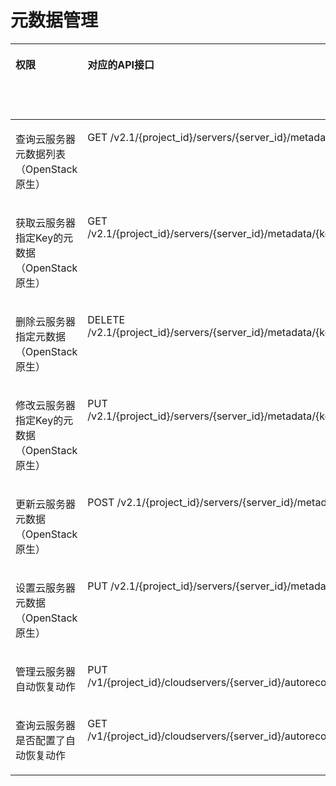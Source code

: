 # 元数据管理<a name="ZH-CN_TOPIC_0103071516"></a>

<a name="table144485372515"></a>
<table><thead align="left"><tr id="row7456538256"><th class="cellrowborder" valign="top" width="12.120000000000001%" id="mcps1.1.7.1.1"><p id="p1959712364512"><a name="p1959712364512"></a><a name="p1959712364512"></a>权限</p>
</th>
<th class="cellrowborder" valign="top" width="28.54%" id="mcps1.1.7.1.2"><p id="p8402164419019"><a name="p8402164419019"></a><a name="p8402164419019"></a>对应的API接口</p>
</th>
<th class="cellrowborder" valign="top" width="23.18%" id="mcps1.1.7.1.3"><p id="p2040214445018"><a name="p2040214445018"></a><a name="p2040214445018"></a>授权项（Action）</p>
</th>
<th class="cellrowborder" valign="top" width="17.73%" id="mcps1.1.7.1.4"><p id="p22519318453"><a name="p22519318453"></a><a name="p22519318453"></a>依赖的授权项</p>
</th>
<th class="cellrowborder" valign="top" width="9.6%" id="mcps1.1.7.1.5"><p id="p84029445019"><a name="p84029445019"></a><a name="p84029445019"></a>IAM项目</p>
<p id="p12578131324712"><a name="p12578131324712"></a><a name="p12578131324712"></a>(Project)</p>
</th>
<th class="cellrowborder" valign="top" width="8.83%" id="mcps1.1.7.1.6"><p id="p1999212348459"><a name="p1999212348459"></a><a name="p1999212348459"></a>企业项目</p>
<p id="p1026502118478"><a name="p1026502118478"></a><a name="p1026502118478"></a>(Enterprise Project)</p>
</th>
</tr>
</thead>
<tbody><tr id="row74519536251"><td class="cellrowborder" valign="top" width="12.120000000000001%" headers="mcps1.1.7.1.1 "><p id="p15111021151510"><a name="p15111021151510"></a><a name="p15111021151510"></a>查询云服务器元数据列表（OpenStack原生）</p>
</td>
<td class="cellrowborder" valign="top" width="28.54%" headers="mcps1.1.7.1.2 "><p id="p1153135543716"><a name="p1153135543716"></a><a name="p1153135543716"></a>GET /v2.1/{project_id}/servers/{server_id}/metadata</p>
</td>
<td class="cellrowborder" valign="top" width="23.18%" headers="mcps1.1.7.1.3 "><p id="p14132141712211"><a name="p14132141712211"></a><a name="p14132141712211"></a>ecs:servers:listMetadata</p>
</td>
<td class="cellrowborder" valign="top" width="17.73%" headers="mcps1.1.7.1.4 "><p id="p20960169150"><a name="p20960169150"></a><a name="p20960169150"></a>-</p>
</td>
<td class="cellrowborder" valign="top" width="9.6%" headers="mcps1.1.7.1.5 "><p id="p1726916409147"><a name="p1726916409147"></a><a name="p1726916409147"></a>√</p>
</td>
<td class="cellrowborder" valign="top" width="8.83%" headers="mcps1.1.7.1.6 "><p id="p12269154011420"><a name="p12269154011420"></a><a name="p12269154011420"></a>×</p>
</td>
</tr>
<tr id="row154545313252"><td class="cellrowborder" valign="top" width="12.120000000000001%" headers="mcps1.1.7.1.1 "><p id="p1351112181510"><a name="p1351112181510"></a><a name="p1351112181510"></a>获取云服务器指定Key的元数据（OpenStack原生）</p>
</td>
<td class="cellrowborder" valign="top" width="28.54%" headers="mcps1.1.7.1.2 "><p id="p7601164133811"><a name="p7601164133811"></a><a name="p7601164133811"></a>GET /v2.1/{project_id}/servers/{server_id}/metadata/{key}</p>
</td>
<td class="cellrowborder" valign="top" width="23.18%" headers="mcps1.1.7.1.3 "><p id="p624151832110"><a name="p624151832110"></a><a name="p624151832110"></a>ecs:servers:getMetadata</p>
</td>
<td class="cellrowborder" valign="top" width="17.73%" headers="mcps1.1.7.1.4 "><p id="p79609681514"><a name="p79609681514"></a><a name="p79609681514"></a>-</p>
</td>
<td class="cellrowborder" valign="top" width="9.6%" headers="mcps1.1.7.1.5 "><p id="p4240123831612"><a name="p4240123831612"></a><a name="p4240123831612"></a>√</p>
</td>
<td class="cellrowborder" valign="top" width="8.83%" headers="mcps1.1.7.1.6 "><p id="p624023820165"><a name="p624023820165"></a><a name="p624023820165"></a>×</p>
</td>
</tr>
<tr id="row1745115392512"><td class="cellrowborder" valign="top" width="12.120000000000001%" headers="mcps1.1.7.1.1 "><p id="p25111721141518"><a name="p25111721141518"></a><a name="p25111721141518"></a>删除云服务器指定元数据（OpenStack原生）</p>
</td>
<td class="cellrowborder" valign="top" width="28.54%" headers="mcps1.1.7.1.2 "><p id="p84681716163817"><a name="p84681716163817"></a><a name="p84681716163817"></a>DELETE /v2.1/{project_id}/servers/{server_id}/metadata/{key}</p>
</td>
<td class="cellrowborder" valign="top" width="23.18%" headers="mcps1.1.7.1.3 "><p id="p23294199214"><a name="p23294199214"></a><a name="p23294199214"></a>ecs:servers:setMetadata</p>
</td>
<td class="cellrowborder" valign="top" width="17.73%" headers="mcps1.1.7.1.4 "><p id="p296014691515"><a name="p296014691515"></a><a name="p296014691515"></a>-</p>
</td>
<td class="cellrowborder" valign="top" width="9.6%" headers="mcps1.1.7.1.5 "><p id="p1342473912162"><a name="p1342473912162"></a><a name="p1342473912162"></a>√</p>
</td>
<td class="cellrowborder" valign="top" width="8.83%" headers="mcps1.1.7.1.6 "><p id="p94241039201611"><a name="p94241039201611"></a><a name="p94241039201611"></a>×</p>
</td>
</tr>
<tr id="row54513538256"><td class="cellrowborder" valign="top" width="12.120000000000001%" headers="mcps1.1.7.1.1 "><p id="p20511321151517"><a name="p20511321151517"></a><a name="p20511321151517"></a>修改云服务器指定Key的元数据（OpenStack原生）</p>
</td>
<td class="cellrowborder" valign="top" width="28.54%" headers="mcps1.1.7.1.2 "><p id="p1163717278380"><a name="p1163717278380"></a><a name="p1163717278380"></a>PUT /v2.1/{project_id}/servers/{server_id}/metadata/{key}</p>
</td>
<td class="cellrowborder" valign="top" width="23.18%" headers="mcps1.1.7.1.3 "><p id="p4447182017213"><a name="p4447182017213"></a><a name="p4447182017213"></a>ecs:servers:setMetadata</p>
</td>
<td class="cellrowborder" valign="top" width="17.73%" headers="mcps1.1.7.1.4 "><p id="p119601612154"><a name="p119601612154"></a><a name="p119601612154"></a>-</p>
</td>
<td class="cellrowborder" valign="top" width="9.6%" headers="mcps1.1.7.1.5 "><p id="p19563141171613"><a name="p19563141171613"></a><a name="p19563141171613"></a>√</p>
</td>
<td class="cellrowborder" valign="top" width="8.83%" headers="mcps1.1.7.1.6 "><p id="p19563144112165"><a name="p19563144112165"></a><a name="p19563144112165"></a>×</p>
</td>
</tr>
<tr id="row1745205314257"><td class="cellrowborder" valign="top" width="12.120000000000001%" headers="mcps1.1.7.1.1 "><p id="p19511221111516"><a name="p19511221111516"></a><a name="p19511221111516"></a>更新云服务器元数据（OpenStack原生）</p>
</td>
<td class="cellrowborder" valign="top" width="28.54%" headers="mcps1.1.7.1.2 "><p id="p14427183918386"><a name="p14427183918386"></a><a name="p14427183918386"></a>POST /v2.1/{project_id}/servers/{server_id}/metadata</p>
</td>
<td class="cellrowborder" valign="top" width="23.18%" headers="mcps1.1.7.1.3 "><p id="p19412822102116"><a name="p19412822102116"></a><a name="p19412822102116"></a>ecs:servers:setMetadata</p>
</td>
<td class="cellrowborder" valign="top" width="17.73%" headers="mcps1.1.7.1.4 "><p id="p149601860158"><a name="p149601860158"></a><a name="p149601860158"></a>-</p>
</td>
<td class="cellrowborder" valign="top" width="9.6%" headers="mcps1.1.7.1.5 "><p id="p104161543121619"><a name="p104161543121619"></a><a name="p104161543121619"></a>√</p>
</td>
<td class="cellrowborder" valign="top" width="8.83%" headers="mcps1.1.7.1.6 "><p id="p9416204312164"><a name="p9416204312164"></a><a name="p9416204312164"></a>×</p>
</td>
</tr>
<tr id="row7451153152518"><td class="cellrowborder" valign="top" width="12.120000000000001%" headers="mcps1.1.7.1.1 "><p id="p65111721151514"><a name="p65111721151514"></a><a name="p65111721151514"></a>设置云服务器元数据（OpenStack原生）</p>
</td>
<td class="cellrowborder" valign="top" width="28.54%" headers="mcps1.1.7.1.2 "><p id="p1284135014389"><a name="p1284135014389"></a><a name="p1284135014389"></a>PUT /v2.1/{project_id}/servers/{server_id}/metadata</p>
</td>
<td class="cellrowborder" valign="top" width="23.18%" headers="mcps1.1.7.1.3 "><p id="p848962316215"><a name="p848962316215"></a><a name="p848962316215"></a>ecs:servers:setMetadata</p>
</td>
<td class="cellrowborder" valign="top" width="17.73%" headers="mcps1.1.7.1.4 "><p id="p13112112472112"><a name="p13112112472112"></a><a name="p13112112472112"></a>ecs:servers:get</p>
</td>
<td class="cellrowborder" valign="top" width="9.6%" headers="mcps1.1.7.1.5 "><p id="p2083213449164"><a name="p2083213449164"></a><a name="p2083213449164"></a>√</p>
</td>
<td class="cellrowborder" valign="top" width="8.83%" headers="mcps1.1.7.1.6 "><p id="p1383234419169"><a name="p1383234419169"></a><a name="p1383234419169"></a>×</p>
</td>
</tr>
<tr id="row12910751192118"><td class="cellrowborder" valign="top" width="12.120000000000001%" headers="mcps1.1.7.1.1 "><p id="p16512122113152"><a name="p16512122113152"></a><a name="p16512122113152"></a>管理云服务器自动恢复动作</p>
</td>
<td class="cellrowborder" valign="top" width="28.54%" headers="mcps1.1.7.1.2 "><p id="p5112171122214"><a name="p5112171122214"></a><a name="p5112171122214"></a>PUT /v1/{project_id}/cloudservers/{server_id}/autorecovery</p>
</td>
<td class="cellrowborder" valign="top" width="23.18%" headers="mcps1.1.7.1.3 "><p id="p14812152515214"><a name="p14812152515214"></a><a name="p14812152515214"></a>ecs:cloudServers:setAutoRecovery</p>
</td>
<td class="cellrowborder" valign="top" width="17.73%" headers="mcps1.1.7.1.4 "><p id="p196076101519"><a name="p196076101519"></a><a name="p196076101519"></a>-</p>
</td>
<td class="cellrowborder" valign="top" width="9.6%" headers="mcps1.1.7.1.5 "><p id="p317872319146"><a name="p317872319146"></a><a name="p317872319146"></a>√</p>
</td>
<td class="cellrowborder" valign="top" width="8.83%" headers="mcps1.1.7.1.6 "><p id="p1117882315143"><a name="p1117882315143"></a><a name="p1117882315143"></a>√</p>
</td>
</tr>
<tr id="row5416859112120"><td class="cellrowborder" valign="top" width="12.120000000000001%" headers="mcps1.1.7.1.1 "><p id="p95121721151515"><a name="p95121721151515"></a><a name="p95121721151515"></a>查询云服务器是否配置了自动恢复动作</p>
</td>
<td class="cellrowborder" valign="top" width="28.54%" headers="mcps1.1.7.1.2 "><p id="p17112151192212"><a name="p17112151192212"></a><a name="p17112151192212"></a>GET /v1/{project_id}/cloudservers/{server_id}/autorecovery</p>
</td>
<td class="cellrowborder" valign="top" width="23.18%" headers="mcps1.1.7.1.3 "><p id="p283292614211"><a name="p283292614211"></a><a name="p283292614211"></a>ecs:cloudServers:getAutoRecovery</p>
</td>
<td class="cellrowborder" valign="top" width="17.73%" headers="mcps1.1.7.1.4 "><p id="p59601361159"><a name="p59601361159"></a><a name="p59601361159"></a>-</p>
</td>
<td class="cellrowborder" valign="top" width="9.6%" headers="mcps1.1.7.1.5 "><p id="p1778771181719"><a name="p1778771181719"></a><a name="p1778771181719"></a>√</p>
</td>
<td class="cellrowborder" valign="top" width="8.83%" headers="mcps1.1.7.1.6 "><p id="p11787181131719"><a name="p11787181131719"></a><a name="p11787181131719"></a>√</p>
</td>
</tr>
</tbody>
</table>

